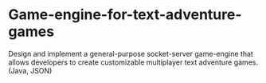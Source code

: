 # Game-engine-for-text-adventure-games
Design and implement a general-purpose socket-server game-engine that allows developers to create customizable multiplayer text adventure games. (Java, JSON)
